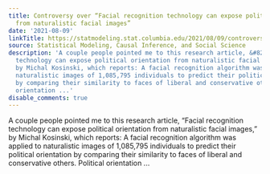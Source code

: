 ```yaml
---
title: Controversy over “Facial recognition technology can expose political orientation
  from naturalistic facial images”
date: '2021-08-09'
linkTitle: https://statmodeling.stat.columbia.edu/2021/08/09/controversy-over-facial-recognition-technology-can-expose-political-orientation-from-naturalistic-facial-images/
source: Statistical Modeling, Causal Inference, and Social Science
description: 'A couple people pointed me to this research article, &#8220;Facial recognition
  technology can expose political orientation from naturalistic facial images,&#8221;
  by Michal Kosinski, which reports: A facial recognition algorithm was applied to
  naturalistic images of 1,085,795 individuals to predict their political orientation
  by comparing their similarity to faces of liberal and conservative others. Political
  orientation ...'
disable_comments: true
---
```

A couple people pointed me to this research article, &#8220;Facial recognition technology can expose political orientation from naturalistic facial images,&#8221; by Michal Kosinski, which reports: A facial recognition algorithm was applied to naturalistic images of 1,085,795 individuals to predict their political orientation by comparing their similarity to faces of liberal and conservative others. Political orientation ...